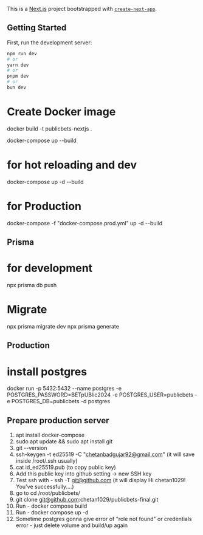 This is a [Next.js](https://nextjs.org/) project bootstrapped with [`create-next-app`](https://github.com/vercel/next.js/tree/canary/packages/create-next-app).

## Getting Started

First, run the development server:

```bash
npm run dev
# or
yarn dev
# or
pnpm dev
# or
bun dev
```

# Create Docker image

docker build -t publicbets-nextjs .

docker-compose up --build

# for hot reloading and dev

docker-compose up -d --build

# for Production

docker-compose -f "docker-compose.prod.yml" up -d --build

## Prisma

# for development

npx prisma db push

# Migrate

npx prisma migrate dev
npx prisma generate

## Production

# install postgres

docker run -p 5432:5432 --name postgres -e POSTGRES_PASSWORD=BETpUBlic2024 -e POSTGRES_USER=publicbets -e POSTGRES_DB=publicbets -d postgres

## Prepare production server

1. apt install docker-compose
2. sudo apt update && sudo apt install git
3. git --version
4. ssh-keygen -t ed25519 -C "chetanbadgujar92@gmail.com" (it will save inside /root/.ssh usually)
5. cat id_ed25519.pub (to copy public key)
6. Add this public key into github setting -> new SSH key
7. Test ssh with - ssh -T git@github.com (it will display Hi chetan1029! You've successfully....)
8. go to cd /root/publicbets/
9. git clone git@github.com:chetan1029/publicbets-final.git
10. Run - docker compose build
11. Run - docker compose up -d
12. Sometime postgres gonna give error of "role not found" or credentials error - just delete volume and build/up again

